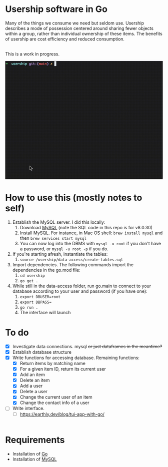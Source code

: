 # Usership software in Go
Many of the things we consume we need but seldom use. Usership describes a mode of possession centered around sharing fewer objects within a group, rather than individual ownership of these items. The benefits of usership are cost efficiency and reduced consumption. <br><br>

This is a work in progress. <br>

![](demo_vid.gif)

# How to use this (mostly notes to self)
1. Establish the MySQL server. I did this locally:
   1. Download [MySQL](https://dev.mysql.com/doc/mysql-installation-excerpt/8.0/en/) (note the SQL code in this repo is for v8.0.30)
   2. Install MySQL. For instance, in Mac OS shell: `brew install mysql` and then `brew services start mysql`
   3. You can now log into the DBMS with `mysql -u root` if you don't have a password, or `mysql -u root -p` if you do.
2. If you're starting afresh, instantiate the tables:
   1. `source /usership/data-access/create-tables.sql`
3. Import dependencies. The following commands import the dependencies in the go.mod file:
   1. `cd usership`
   2. `go get .`
4. While still in the data-access folder, run go.main to connect to your database according to your user and password (if you have one):
   1. `export DBUSER=root`
   2. `export DBPASS=`
   3. `go run .`
   4. The interface will launch


# To do
- [x] Investigate data connections. mysql ~~or just dataframes in the meantime?~~
- [x] Establish database structure
- [x] Write functions for accessing database. Remaining functions:
  - [x] Return items by matching name
  - [x] For a given item ID, return its current user
  - [x] Add an item
  - [x] Delete an item
  - [x] Add a user
  - [x] Delete a user
  - [x] Change the current user of an item
  - [x] Change the contact info of a user
- [ ] Write interface.
  - [ ] https://earthly.dev/blog/tui-app-with-go/ <br><br>

# Requirements
* Installation of [Go](https://go.dev/doc/install)
* Installation of [MySQL](https://dev.mysql.com/doc/mysql-installation-excerpt/5.7/en/)
